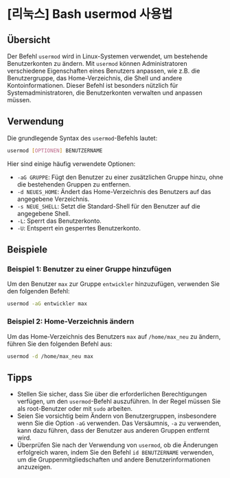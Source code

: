 # [리눅스] Bash usermod 사용법

## Übersicht
Der Befehl `usermod` wird in Linux-Systemen verwendet, um bestehende Benutzerkonten zu ändern. Mit `usermod` können Administratoren verschiedene Eigenschaften eines Benutzers anpassen, wie z.B. die Benutzergruppe, das Home-Verzeichnis, die Shell und andere Kontoinformationen. Dieser Befehl ist besonders nützlich für Systemadministratoren, die Benutzerkonten verwalten und anpassen müssen.

## Verwendung
Die grundlegende Syntax des `usermod`-Befehls lautet:

```bash
usermod [OPTIONEN] BENUTZERNAME
```

Hier sind einige häufig verwendete Optionen:

- `-aG GRUPPE`: Fügt den Benutzer zu einer zusätzlichen Gruppe hinzu, ohne die bestehenden Gruppen zu entfernen.
- `-d NEUES_HOME`: Ändert das Home-Verzeichnis des Benutzers auf das angegebene Verzeichnis.
- `-s NEUE_SHELL`: Setzt die Standard-Shell für den Benutzer auf die angegebene Shell.
- `-L`: Sperrt das Benutzerkonto.
- `-U`: Entsperrt ein gesperrtes Benutzerkonto.

## Beispiele
### Beispiel 1: Benutzer zu einer Gruppe hinzufügen
Um den Benutzer `max` zur Gruppe `entwickler` hinzuzufügen, verwenden Sie den folgenden Befehl:

```bash
usermod -aG entwickler max
```

### Beispiel 2: Home-Verzeichnis ändern
Um das Home-Verzeichnis des Benutzers `max` auf `/home/max_neu` zu ändern, führen Sie den folgenden Befehl aus:

```bash
usermod -d /home/max_neu max
```

## Tipps
- Stellen Sie sicher, dass Sie über die erforderlichen Berechtigungen verfügen, um den `usermod`-Befehl auszuführen. In der Regel müssen Sie als root-Benutzer oder mit `sudo` arbeiten.
- Seien Sie vorsichtig beim Ändern von Benutzergruppen, insbesondere wenn Sie die Option `-aG` verwenden. Das Versäumnis, `-a` zu verwenden, kann dazu führen, dass der Benutzer aus anderen Gruppen entfernt wird.
- Überprüfen Sie nach der Verwendung von `usermod`, ob die Änderungen erfolgreich waren, indem Sie den Befehl `id BENUTZERNAME` verwenden, um die Gruppenmitgliedschaften und andere Benutzerinformationen anzuzeigen.